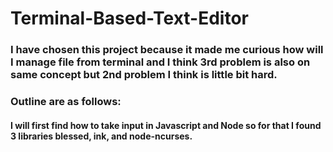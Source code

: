 # Terminal-Based-Text-Editor

### I have chosen this project because it made me curious how will I manage file from terminal and I think 3rd problem is also on same concept but 2nd problem I think is little bit hard.

### Outline are as follows:
#### I will first find how to take input in Javascript and Node so for that I found 3 libraries blessed, ink, and node-ncurses.
#### 